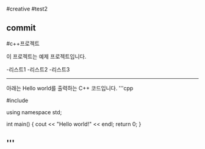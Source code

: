 #creative
#test2
## commit

#c++프로젝트

이 프로젝트는 예제 프로젝트입니다.

-리스트1
-리스트2
-리스트3

---------------------------------------------------------------------
아래는 Hello world를 출력하는 C++ 코드입니다.
'''cpp

#include <iostream>

using namespace std;

int main()
{
  cout << "Hello world!" << endl;
  return 0;
}

'''
----------------------------------------------------------------------
